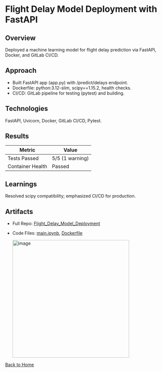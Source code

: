 # Flight Delay Model Deployment with FastAPI

## Overview
Deployed a machine learning model for flight delay prediction via FastAPI, Docker, and GitLab CI/CD.

## Approach
- Built FastAPI app (app.py) with /predict/delays endpoint.
- Dockerfile: python:3.12-slim, scipy==1.15.2, health checks.
- CI/CD: GitLab pipeline for testing (pytest) and building.

## Technologies
FastAPI, Uvicorn, Docker, GitLab CI/CD, Pytest.

## Results
| Metric          | Value          |
|-----------------|----------------|
| Tests Passed    | 5/5 (1 warning)|
| Container Health| Passed         |

## Learnings
Resolved scipy compatibility; emphasized CI/CD for production.

## Artifacts
- Full Repo: [Flight_Delay_Model_Deployment](../Flight_Delay_Model_Deployment)
- Code Files: [main.ipynb](../Flight_Delay_Model_Deployment/ml_deployment_app.py), [Dockerfile](../Flight_Delay_Model_Deployment/ml_deployment_dockerfile)

  <img width="376" height="380" alt="image" src="https://github.com/user-attachments/assets/63572d18-4cb5-4448-98fa-13514a01d6cd" />

[Back to Home](/)
